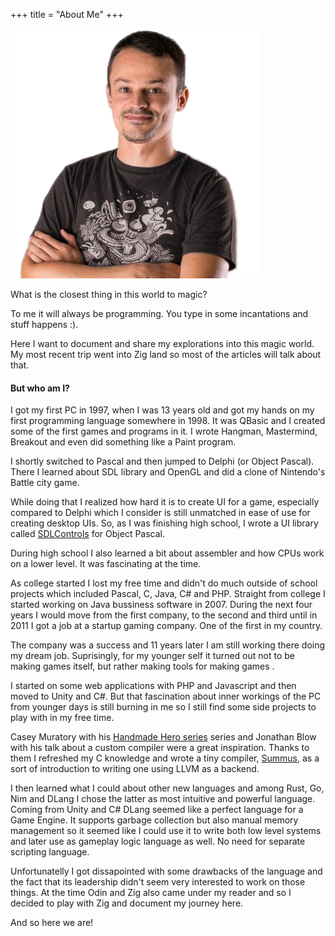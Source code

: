 +++
title = "About Me"
+++

![Author](profile.png?width=400px&classes=float-left)

What is the closest thing in this world to magic?

To me it will always be programming. You type in some incantations
and stuff happens :).

Here I want to document and share my explorations into this magic world. My most recent trip
went into Zig land so most of the articles will talk about that.

#### But who am I?

I got my first PC in 1997, when I was 13 years old and got my hands on my first programming language somewhere in 1998. It was QBasic and I created some of the first games and programs in it. I wrote Hangman, Mastermind, Breakout and even did something like a Paint program.

I shortly switched to Pascal and then jumped to Delphi (or Object Pascal). There I learned about SDL library and OpenGL and did a clone of Nintendo's Battle city game.

While doing that I realized how hard it is to create UI for a game, especially compared to Delphi which I
consider is still unmatched in ease of use for creating desktop UIs. So, as I was finishing high school, I
wrote a UI library called [SDLControls](http://sdlcontrols.sourceforge.net) for Object Pascal.

During high school I also learned a bit about assembler and how CPUs work on a lower level. It was fascinating at the time.

As college started I lost my free time and didn't do much outside of school projects which included Pascal,
C, Java, C# and PHP. Straight from college I started working on Java bussiness software in 2007. During the next four years I would move from the first company, to the second and third until in 2011 I got a job at a startup gaming company. One of the first in my country.

The company was a success and 11 years later I am still working there doing my dream job. Suprisingly,
for my younger self it turned out not to be making games itself, but rather making tools for making
games <i class="far fa-grin"></i>.

I started on some web applications with PHP and Javascript and then moved to Unity and C#. But that
fascination about inner workings of the PC from younger days is still burning in me so I still find
some side projects to play with in my free time.

Casey Muratory with his [Handmade Hero series](https://handmadehero.org) series and Jonathan Blow with
his talk about a custom compiler were a great inspiration. Thanks to them I refreshed my C knowledge and
wrote a tiny compiler, [Summus](https://github.com/igor84/summus), as a sort of introduction to writing one using LLVM as a backend.

I then learned what I could about other new languages and among Rust, Go, Nim and DLang I chose the latter
as most intuitive and powerful language. Coming from Unity and C# DLang seemed like a perfect language for
a Game Engine. It supports garbage collection but also manual memory management so it seemed like I could
use it to write both low level systems and later use as gameplay logic language as well. No need for
separate scripting language.

Unfortunatelly I got dissapointed with some drawbacks of the language and the fact that its leadership
didn't seem very interested to work on those things. At the time Odin and Zig also came under my reader
and so I decided to play with Zig and document my journey here.

And so here we are!